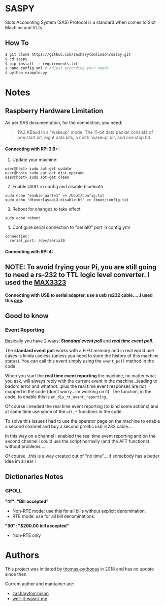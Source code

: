 # SASPY
Slots Accounting System (SAS) Protocol is a standard when comes to Slot Machine and VLTs.

## How To
```bash
$ git clone https://github.com/zacharytomlinson/saspy.git
$ cd saspy
$ pip install -r requirements.txt
$ nano config.yml # Adjust according your needs
$ python example.py
```

# Notes
## Raspberry Hardware Limitation
As per SAS documentation, for the connection, you need:
> 19.2 KBaud in a "wakeup" mode. The 11-bit data packet consists of one start bit, eight data bits, a
> ninth ‘wakeup’ bit, and one stop bit.

#### Connecting with RPI 3 B+:
1) Update your machine:
```
user@host> sudo apt-get update
user@host> sudo apt-get dist-upgrade
user@host> sudo apt-get clean
```
2) Enable UART in config and disable bluetooth
```
sudo echo "enable_uart=1" >> /boot/config.txt
sudo echo "dtoverlay=pi3-disable-bt" >> /boot/config.txt
```
3) Reboot for changes to take effect 
``` 
sudo echo reboot
```
4) Configure serial connection to "serial0" port in config.yml
```
connection:
  serial_port: /dev/serial0
```
#### Connecting with RPI 4:

## NOTE: To avoid frying your Pi, you are still going to need a rs-232 to TTL logic level converter. I used the [MAX3323](https://www.mouser.com/ProductDetail/Analog-Devices-Maxim-Integrated/MAX3323EEPE%2b?qs=CDqwynd4ZNoRwc1iI5RFww%3D%3D)
#### Connecting with USB to serial adapter, use a usb rs232 cable.....I used this [one](https://www.amazon.com/USB-Serial-Adapter-Prolific-PL-2303/dp/B00GRP8EZU/ref=sr_1_1_sspa?dib=eyJ2IjoiMSJ9.eT7IwLbFTyi5P6wiZqvnXrIsQpdtfPz_M46xtQa_S1I6h-lpFonAvq5YC5xJqm4vO8e3APmv6ZveRIHnEk3JvZ7RPORl8CFQWSUM226Dz0JssJAFQzWxU_Rk-YZaVXY5yPT9ZX-bqG0CDKUEzPruTJWEFg-ITUZtUOwr8KLTrvxvVg-ounmiZNAaizmQvxjrTdVozOF4iRbI5UF54oqfyn1obbD9whyaS_eGnl-TRcU.CRPZSqj6-D9E9pUJExtcBxGZd89oO6OAewGmvDxATTU&dib_tag=se&keywords=prolific%2Busb%2Bto%2Bserial&qid=1705598420&sr=8-1-spons&sp_csd=d2lkZ2V0TmFtZT1zcF9hdGY&th=1).
## Good to know
### Event Reporting
Basically you have 2 ways: ***Standard event poll*** and ***real time event poll***.

The **standard event poll** works with a FIFO memory and in real world use cases is kinda useless (unless you need to store the history of this machine status). You can call this event simply using the `event_poll` method in the code.

When you start the **real time event reporting** the machine, no matter what you ask, will always reply with the current event in the machine...leading to badcrc error and whatnot...plus the real time event responses are not mapped in the code (don't worry...im working on it). The function, in the code, to enable this is `en_dis_rt_event_reporting`.

Of course i needed the real time event reporting (to bind some actions) and at same time use some of the `aft_*` functions in the code.

To solve this issues i had to use the operator page on the machine to enable a second channel and buy a second prolific usb rs232 cable....

In this way on a channel i enabled the real time event reporting and on the second channel i could use the script normally (and the AFT functions) without problems.....

Of course...this is a way created out of "no time"....if somebody has a better idea im all ear !

## Dictionaries Notes
### GPOLL
**"4f": "Bill accepted"** 
- Non-RTE mode: use this for all bills without explicit denomination. 
- RTE mode: use for all bill denominations.

**"50": "$200.00 bill accepted"**
- Non-RTE only

# Authors
This project was initiated by [thomas-pythonas](https://github.com/thomas-pythonas) in 2018 and has no update since then.

Current author and mantainer are:

- [zacharytomlinson](https://github.com/zacharytomlinson)
- [well-it-wasnt-me](https://github.com/well-it-wasnt-me)